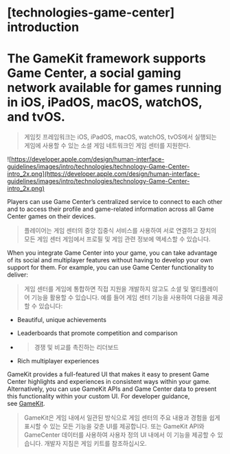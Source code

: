 # **[technologies-game-center] introduction**

# The GameKit framework supports Game Center, a social gaming network available for games running in iOS, iPadOS, macOS, watchOS, and tvOS.
> 게임킷 프레임워크는 iOS, iPadOS, macOS, watchOS, tvOS에서 실행되는 게임에 사용할 수 있는 소셜 게임 네트워크인 게임 센터를 지원한다.
>




![https://developer.apple.com/design/human-interface-guidelines/images/intro/technologies/technology-Game-Center-intro_2x.png](https://developer.apple.com/design/human-interface-guidelines/images/intro/technologies/technology-Game-Center-intro_2x.png)

Players can use Game Center’s centralized service to connect to each other and to access their profile and game-related information across all Game Center games on their devices.
> 플레이어는 게임 센터의 중앙 집중식 서비스를 사용하여 서로 연결하고 장치의 모든 게임 센터 게임에서 프로필 및 게임 관련 정보에 액세스할 수 있습니다.
>




When you integrate Game Center into your game, you can take advantage of its social and multiplayer features without having to develop your own support for them. For example, you can use Game Center functionality to deliver:
> 게임 센터를 게임에 통합하면 직접 지원을 개발하지 않고도 소셜 및 멀티플레이어 기능을 활용할 수 있습니다. 예를 들어 게임 센터 기능을 사용하여 다음을 제공할 수 있습니다:
>




- Beautiful, unique achievements
- Leaderboards that promote competition and comparison
- >  경쟁 및 비교를 촉진하는 리더보드

- Rich multiplayer experiences

GameKit provides a full-featured UI that makes it easy to present Game Center highlights and experiences in consistent ways within your game. Alternatively, you can use GameKit APIs and Game Center data to present this functionality within your custom UI. For developer guidance, see [GameKit](https://developer.apple.com/documentation/gamekit).
> GameKit은 게임 내에서 일관된 방식으로 게임 센터의 주요 내용과 경험을 쉽게 표시할 수 있는 모든 기능을 갖춘 UI를 제공합니다. 또는 GameKit API와 GameCenter 데이터를 사용하여 사용자 정의 UI 내에서 이 기능을 제공할 수 있습니다. 개발자 지침은 게임 키트를 참조하십시오.
>



